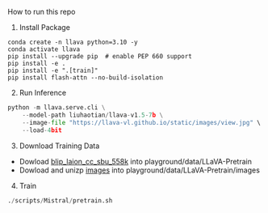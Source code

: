How to run this repo

1. Install Package
```Shell
conda create -n llava python=3.10 -y
conda activate llava
pip install --upgrade pip  # enable PEP 660 support
pip install -e .
pip install -e ".[train]"
pip install flash-attn --no-build-isolation
```

2. Run Inference
```Python
python -m llava.serve.cli \
    --model-path liuhaotian/llava-v1.5-7b \
    --image-file "https://llava-vl.github.io/static/images/view.jpg" \
    --load-4bit
```

3. Download Training Data
- Dowload [blip_laion_cc_sbu_558k](https://huggingface.co/datasets/liuhaotian/LLaVA-Pretrain/blob/main/blip_laion_cc_sbu_558k.json) into playground/data/LLaVA-Pretrain
- Dowload and unizp [images](https://huggingface.co/datasets/liuhaotian/LLaVA-CC3M-Pretrain-595K/blob/main/images.zip) into playground/data/LLaVA-Pretrain/images

4. Train
```Python
./scripts/Mistral/pretrain.sh
```
